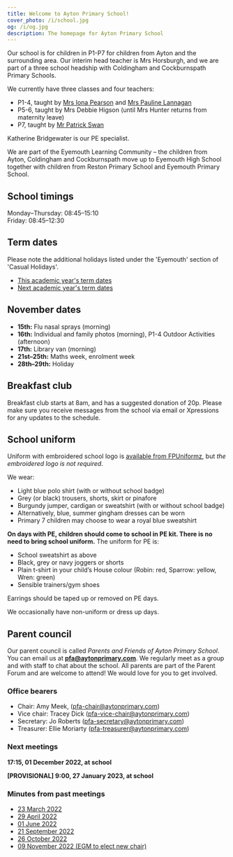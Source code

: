 ```yaml
---
title: Welcome to Ayton Primary School!
cover_photo: /i/school.jpg
og: /i/og.jpg
description: The homepage for Ayton Primary School
---
```


Our school is for children in P1-P7 for children from Ayton and the surrounding area. Our interim head teacher is Mrs Horsburgh, and we are part of a three school headship with Coldingham and Cockburnspath Primary Schools.

We currently have three classes and four teachers:

* P1-4, taught by [Mrs Iona Pearson](mailto:gw22pearsoniona@glow.sch.uk) and [Mrs Pauline Lannagan](mailto:gw17lannaganpauline@glow.sch.uk)
* P5-6, taught by Mrs Debbie Higson (until Mrs Hunter returns from maternity leave)
* P7, taught by [Mr Patrick Swan](mailto:gw19swanpatrick@glow.sch.uk)

Katherine Bridgewater is our PE specialist.

We are part of the Eyemouth Learning Community – the children from Ayton, Coldingham and Cockburnspath move up to Eyemouth High School together with children from Reston Primary School and Eyemouth Primary School.


## School timings

Monday–Thursday: 08:45–15:10  
Friday: 08:45–12:30


## Term dates

Please note the additional holidays listed under the 'Eyemouth' section of 'Casual Holidays'.

* [This academic year's term dates](https://www.scotborders.gov.uk/info/20009/schools_and_learning/621/term_holiday_and_closure_dates/2)
* [Next academic year's term dates](https://www.scotborders.gov.uk/info/20009/schools_and_learning/621/term_holiday_and_closure_dates/3)


## November dates

* **15th:** Flu nasal sprays (morning)
* **16th:** Individual and family photos (morning), P1-4 Outdoor Activities (afternoon)
* **17th:** Library van (morning)
* **21st–25th:** Maths week, enrolment week
* **28th–29th:** Holiday


## Breakfast club

Breakfast club starts at 8am, and has a suggested donation of 20p. Please make sure you receive messages from the school via email or Xpressions for any updates to the schedule.


## School uniform

Uniform with embroidered school logo is [available from FPUniformz](https://www.fpuniformz.com/product-category/schools/primary-school/ayton-primary-school/), but *the embroidered logo is not required*.

We wear:

* Light blue polo shirt (with or without school badge)
* Grey (or black) trousers, shorts, skirt or pinafore
* Burgundy jumper, cardigan or sweatshirt (with or without school badge)
* Alternatively, blue, summer gingham dresses can be worn
* Primary 7 children may choose to wear a royal blue sweatshirt

**On days with PE, children should come to school in PE kit. There
is no need to bring school uniform.** The uniform for PE is:

* School sweatshirt as above
* Black, grey or navy joggers or shorts
* Plain t-shirt in your child’s House colour (Robin: red, Sparrow: yellow, Wren: green)
* Sensible trainers/gym shoes

Earrings should be taped up or removed on PE days.

We occasionally have non-uniform or dress up days.


## Parent council

Our parent council is called *Parents and Friends of Ayton Primary School*. You can email us at **<pfa@aytonprimary.com>**. We regularly meet as a group and with staff to chat about the school. All parents are part of the Parent Forum and are welcome to attend! We would love for you to get involved.

### Office bearers


* Chair: Amy Meek, ([pfa-chair@aytonprimary.com](mailto:pfa-chair@aytonprimary.com))
* Vice chair: Tracey Dick ([pfa-vice-chair@aytonprimary.com](mailto:pfa-vice-chair@aytonprimary.com))
* Secretary: Jo Roberts ([pfa-secretary@aytonprimary.com](mailto:pfa-secretary@aytonprimary.com))
* Treasurer: Ellie Moriarty ([pfa-treasurer@aytonprimary.com](mailto:pfa-treasurer@aytonprimary.com))


### Next meetings

**17:15, 01 December 2022, at school**

**[PROVISIONAL] 9:00, 27 January 2023, at school**


### Minutes from past meetings

* [23 March 2022](/2022-03-23-pfa-minutes)
* [29 April 2022](/2022-04-29-pfa-minutes)
* [01 June 2022](/2022-06-01-pfa-minutes)
* [21 September 2022](/2022-09-21-pfa-minutes)
* [26 October 2022](/2022-10-26-pfa-minutes)
* [09 November 2022 (EGM to elect new chair)](/2022-11-09-pfa-minutes)
